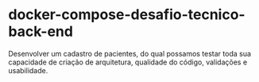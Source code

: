 # docker-compose-desafio-tecnico-back-end
Desenvolver um cadastro de pacientes, do qual possamos testar toda sua capacidade de criação de arquitetura, qualidade do código, validações e usabilidade.
